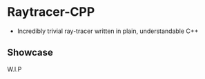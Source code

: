 # Raytracer-CPP

* Incredibly trivial ray-tracer written in plain, understandable C++

## Showcase

W.I.P


